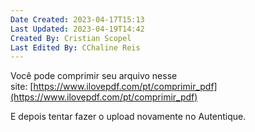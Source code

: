 ```yaml
---
Date Created: 2023-04-17T15:13
Last Updated: 2023-04-19T14:42
Created By: Cristian Scopel
Last Edited By: CChaline Reis
---
```

Você pode comprimir seu arquivo nesse site: [https://www.ilovepdf.com/pt/comprimir_pdf](https://www.ilovepdf.com/pt/comprimir_pdf)

  

E depois tentar fazer o upload novamente no Autentique.